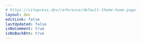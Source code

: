 ```yaml
---
# https://vitepress.dev/reference/default-theme-home-page
layout: doc
editLink: false
lastUpdated: false
isNoComment: true
isNoBackBtn: true
---
```

<!-- 之所以将代码写在 md 里面，而非单独封装为 Vue 组件，因为 aside 不会动态刷新，参考 https://github.com/vuejs/vitepress/issues/2686 -->
<template v-for="post in curPosts" :key="post.url">
  <h2 :id="post.title" class="post-title">
    <a :href="post.url">{{ post.title }}</a>
    <a
      class="header-anchor"
      :href="`#${post.title}`"
      :aria-label="`Permalink to &quot;${post.title}&quot;`"
      >​</a
    >
    <div class="post-date hollow-text">{{ post.date?.string }}</div>
  </h2>
    <el-tag
        class="mr-4"
        v-for="tag in post.tags"
        :key="tag"
        dark
        type="primary"
        effect="light"
        round
    >
        {{ tag }}
    </el-tag>
  <div v-if="post.excerpt" v-html="post.excerpt"></div>
</template>

<div class="pagination-container">
    <el-config-provider :locale="zhCn">
        <el-pagination
            v-model:current-page="current"
            :page-size="pageSize"
            size="default"
            :background="true"
            :layout="layout"
            :total="total"
            @size-change="handleSizeChange"
            @current-change="handleCurrentChange"
        />
    </el-config-provider>
  
</div>

<script lang="ts" setup>
    import { ref, computed, onMounted } from "vue";
    import zhCn from 'element-plus/dist/locale/zh-cn.mjs'
   
    import { isMobile as checkIsMobile } from "./.vitepress/theme/utils/mobile.ts";
    import { data as posts } from "./.vitepress/config/posts.data.mts";

    const isMobile = ref(false);
    const current = ref(1);
    const pageSize = ref(10);
    const total = ref(posts.length);

    isMobile.value = checkIsMobile();
    
    const curPosts = computed(() => {
        return posts.slice(
            (current.value - 1) * pageSize.value,
            current.value * pageSize.value
        );
    });

    const layout = computed(() => {
        if (!isMobile.value) {
            return 'total, prev, pager, next'
        } else {
            return 'jumper'
        }
    })
</script>

<style lang="scss" scoped>
/* 去掉.vp-doc li + li 的 margin-top */
.pagination-container {
	margin-top: 60px;

	:deep(li) {
		margin-top: 0px;
	}
}

.mr-4 {
	margin-right: 4px;
    color: var(--vp-c-brand-1);
}

.post-title {
	margin-bottom: 6px;
	border-top: 0px;
	position: relative;
	top: 0;
	left: 0;

	.post-date {
		position: absolute;
		top: -6px;
		left: -10px;

		z-index: -1;
		opacity: .12;
		font-size: 66px;
		font-weight: 900;
	}
}

.hollow-text {
  
  /* 设置文本颜色为透明 */
  color: var(--vp-c-bg);
  
	-webkit-text-stroke: 1px var(--vp-c-text-1);
}
</style>
<!-- <script lang="ts" setup>
import { ref, computed, onMounted } from "vue";
import { data as posts } from "./.vitepress/config/blogs-links.ts";
import { isMobile as checkIsMobile } from "./.vitepress/theme/utils/mobile.ts";

const isMobile = ref(false);
const current = ref(1);
const pageSize = ref(10);
const total = ref(posts.length);

const curPosts = computed(() => {
	return posts.slice(
		(current.value - 1) * pageSize.value,
		current.value * pageSize.value
	);
});

const onCurrentChange: PaginationProps["onCurrentChange"] = (
	index,
	pageInfo
) => {
	MessagePlugin.success(`转到第${index}页`);

	const url = new URL(window.location as any);
	url.searchParams.set("page", index.toString());
	window.history.replaceState({}, "", url);

	window.scrollTo({
		top: 0,
	});
};

onMounted(() => {
  // 只在客户端执行的代码
  const search = window.location.search.slice(1);
  const searchParams = new URLSearchParams(search);
  const page = searchParams.get("page") || 1;

  current.value = +page;
  isMobile.value = checkIsMobile();
});
</script>
 -->
